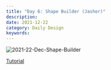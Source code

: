 ```yaml
---
title: "Day 6: Shape Builder (Jasher)"
description: 
date: 2021-12-22 
category: Daily Design
keywords: 
---
```


![2021-22-Dec-Shape-Builder](https://user-images.githubusercontent.com/3475947/147173966-e10293ff-1897-4ad5-ab26-e4a4dd115731.png)

[Tutorial](https://www.youtube.com/watch?v=47y3CwqpuXE)
